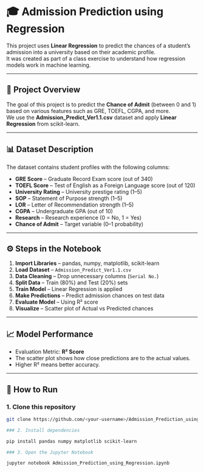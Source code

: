 # 🎓 Admission Prediction using Regression

This project uses **Linear Regression** to predict the chances of a student’s admission into a university based on their academic profile.  
It was created as part of a class exercise to understand how regression models work in machine learning.

---

## 📌 Project Overview
The goal of this project is to predict the **Chance of Admit** (between 0 and 1) based on various features such as GRE, TOEFL, CGPA, and more.  
We use the **Admission_Predict_Ver1.1.csv** dataset and apply **Linear Regression** from scikit-learn.

---

## 📊 Dataset Description
The dataset contains student profiles with the following columns:

- **GRE Score** – Graduate Record Exam score (out of 340)  
- **TOEFL Score** – Test of English as a Foreign Language score (out of 120)  
- **University Rating** – University prestige rating (1–5)  
- **SOP** – Statement of Purpose strength (1–5)  
- **LOR** – Letter of Recommendation strength (1–5)  
- **CGPA** – Undergraduate GPA (out of 10)  
- **Research** – Research experience (0 = No, 1 = Yes)  
- **Chance of Admit** – Target variable (0–1 probability)

---

## ⚙️ Steps in the Notebook
1. **Import Libraries** – pandas, numpy, matplotlib, scikit-learn  
2. **Load Dataset** – `Admission_Predict_Ver1.1.csv`  
3. **Data Cleaning** – Drop unnecessary columns (`Serial No.`)  
4. **Split Data** – Train (80%) and Test (20%) sets  
5. **Train Model** – Linear Regression is applied  
6. **Make Predictions** – Predict admission chances on test data  
7. **Evaluate Model** – Using R² score  
8. **Visualize** – Scatter plot of Actual vs Predicted chances

---

## 📈 Model Performance
- Evaluation Metric: **R² Score**  
- The scatter plot shows how close predictions are to the actual values.  
- Higher R² means better accuracy.

---

## 🚀 How to Run

### 1. Clone this repository
```bash
git clone https://github.com/<your-username>/Admission_Prediction_using_Regression.git

### 2. Install dependencies

pip install pandas numpy matplotlib scikit-learn

### 3. Open the Jupyter Notebook

jupyter notebook Admission_Prediction_using_Regression.ipynb
